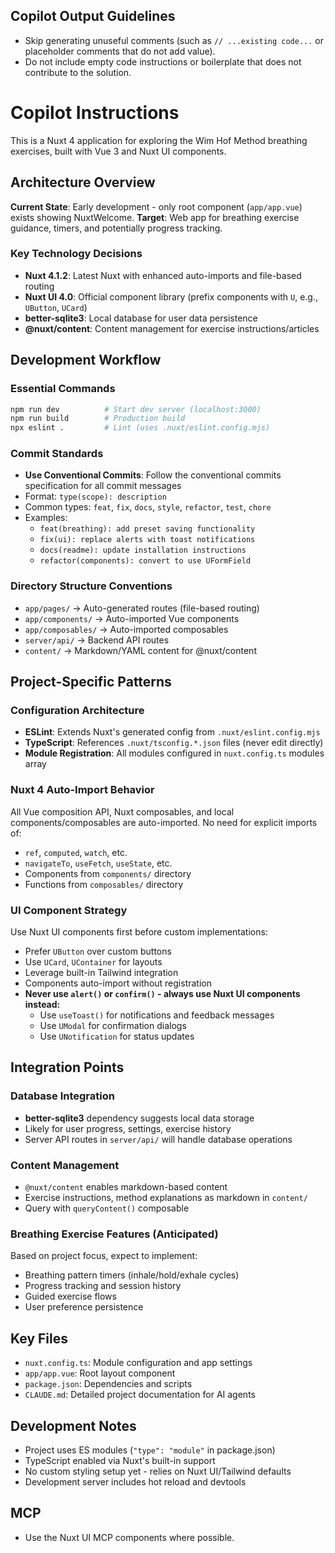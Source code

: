 ## Copilot Output Guidelines

- Skip generating unuseful comments (such as `// ...existing code...` or placeholder comments that do not add value).
- Do not include empty code instructions or boilerplate that does not contribute to the solution.

# Copilot Instructions

This is a Nuxt 4 application for exploring the Wim Hof Method breathing exercises, built with Vue 3 and Nuxt UI components.

## Architecture Overview

**Current State**: Early development - only root component (`app/app.vue`) exists showing NuxtWelcome.
**Target**: Web app for breathing exercise guidance, timers, and potentially progress tracking.

### Key Technology Decisions

- **Nuxt 4.1.2**: Latest Nuxt with enhanced auto-imports and file-based routing
- **Nuxt UI 4.0**: Official component library (prefix components with `U`, e.g., `UButton`, `UCard`)
- **better-sqlite3**: Local database for user data persistence
- **@nuxt/content**: Content management for exercise instructions/articles

## Development Workflow

### Essential Commands
```bash
npm run dev          # Start dev server (localhost:3000)
npm run build        # Production build
npx eslint .         # Lint (uses .nuxt/eslint.config.mjs)
```

### Commit Standards
- **Use Conventional Commits**: Follow the conventional commits specification for all commit messages
- Format: `type(scope): description`
- Common types: `feat`, `fix`, `docs`, `style`, `refactor`, `test`, `chore`
- Examples:
  - `feat(breathing): add preset saving functionality`
  - `fix(ui): replace alerts with toast notifications`
  - `docs(readme): update installation instructions`
  - `refactor(components): convert to use UFormField`

### Directory Structure Conventions
- `app/pages/` → Auto-generated routes (file-based routing)
- `app/components/` → Auto-imported Vue components
- `app/composables/` → Auto-imported composables
- `server/api/` → Backend API routes
- `content/` → Markdown/YAML content for @nuxt/content

## Project-Specific Patterns

### Configuration Architecture
- **ESLint**: Extends Nuxt's generated config from `.nuxt/eslint.config.mjs`
- **TypeScript**: References `.nuxt/tsconfig.*.json` files (never edit directly)
- **Module Registration**: All modules configured in `nuxt.config.ts` modules array

### Nuxt 4 Auto-Import Behavior
All Vue composition API, Nuxt composables, and local components/composables are auto-imported. No need for explicit imports of:
- `ref`, `computed`, `watch`, etc.
- `navigateTo`, `useFetch`, `useState`, etc.
- Components from `components/` directory
- Functions from `composables/` directory

### UI Component Strategy
Use Nuxt UI components first before custom implementations:
- Prefer `UButton` over custom buttons
- Use `UCard`, `UContainer` for layouts
- Leverage built-in Tailwind integration
- Components auto-import without registration
- **Never use `alert()` or `confirm()` - always use Nuxt UI components instead:**
  - Use `useToast()` for notifications and feedback messages
  - Use `UModal` for confirmation dialogs
  - Use `UNotification` for status updates

## Integration Points

### Database Integration
- **better-sqlite3** dependency suggests local data storage
- Likely for user progress, settings, exercise history
- Server API routes in `server/api/` will handle database operations

### Content Management
- `@nuxt/content` enables markdown-based content
- Exercise instructions, method explanations as markdown in `content/`
- Query with `queryContent()` composable

### Breathing Exercise Features (Anticipated)
Based on project focus, expect to implement:
- Breathing pattern timers (inhale/hold/exhale cycles)
- Progress tracking and session history
- Guided exercise flows
- User preference persistence

## Key Files

- `nuxt.config.ts`: Module configuration and app settings
- `app/app.vue`: Root layout component
- `package.json`: Dependencies and scripts
- `CLAUDE.md`: Detailed project documentation for AI agents

## Development Notes

- Project uses ES modules (`"type": "module"` in package.json)
- TypeScript enabled via Nuxt's built-in support
- No custom styling setup yet - relies on Nuxt UI/Tailwind defaults
- Development server includes hot reload and devtools

## MCP

- Use the Nuxt UI MCP components where possible.
